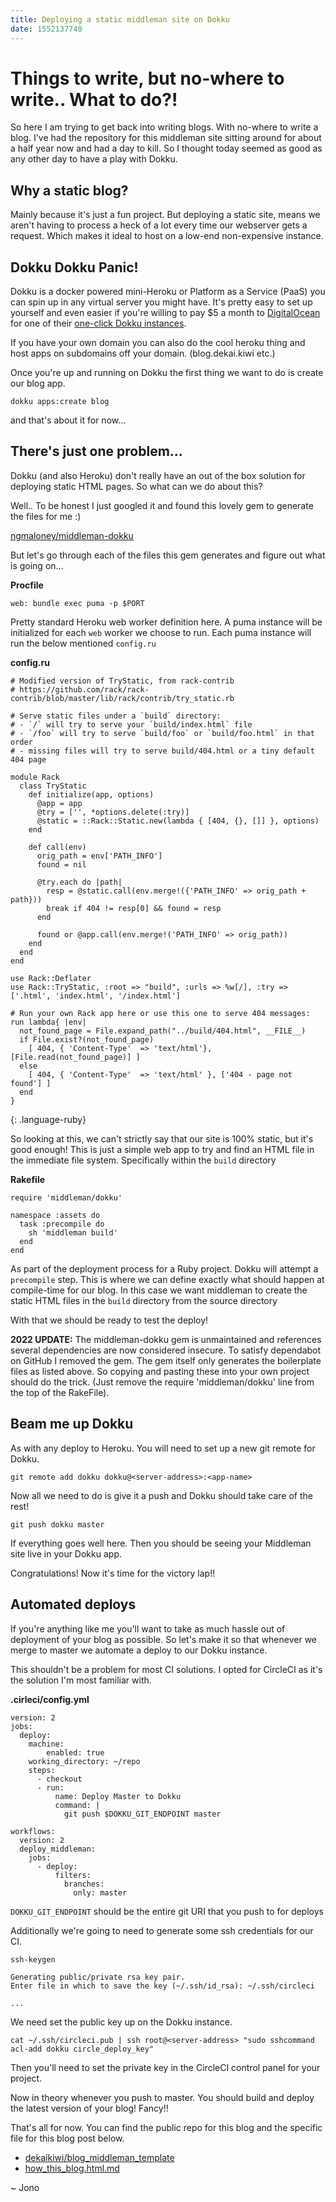 ```yaml
---
title: Deploying a static middleman site on Dokku
date: 1552137740
---
```


# Things to write, but no-where to write.. What to do?!

So here I am trying to get back into writing blogs. With no-where to write a blog. I've had the repository for this middleman site sitting around for about a half year now and had a day to kill. So I thought today seemed as good as any other day to have a play with Dokku.

## Why a static blog?

Mainly because it's just a fun project. But deploying a static site, means we aren't having to process a heck of a lot every time our webserver gets a request. Which makes it ideal to host on a low-end non-expensive instance.

## Dokku Dokku Panic!

Dokku is a docker powered mini-Heroku or Platform as a Service (PaaS) you can spin up in any virtual server you might have. It's pretty easy to set up yourself and even easier if you're willing to pay $5 a month to [DigitalOcean](https://www.digitalocean.com/) for one of their [one-click Dokku instances](https://www.digitalocean.com/docs/marketplace/dokku/).

If you have your own domain you can also do the cool heroku thing and host apps on subdomains off your domain. (blog.dekai.kiwi etc.)

Once you're up and running on Dokku the first thing we want to do is create our blog app.

```
dokku apps:create blog
```

and that's about it for now...

## There's just one problem...

Dokku (and also Heroku) don't really have an out of the box solution for deploying static HTML pages. So what can we do about this?

Well.. To be honest I just googled it and found this lovely gem to generate the files for me :)

[ngmaloney/middleman-dokku](https://github.com/ngmaloney/middleman-dokku)

But let's go through each of the files this gem generates and figure out what is going on...

**Procfile**

~~~~~~~~
web: bundle exec puma -p $PORT
~~~~~~~~

Pretty standard Heroku web worker definition here. A puma instance will be initialized for each `web` worker we choose to run. Each puma instance will run the below mentioned `config.ru`

**config.ru**

~~~~~~~~
# Modified version of TryStatic, from rack-contrib
# https://github.com/rack/rack-contrib/blob/master/lib/rack/contrib/try_static.rb

# Serve static files under a `build` directory:
# - `/` will try to serve your `build/index.html` file
# - `/foo` will try to serve `build/foo` or `build/foo.html` in that order
# - missing files will try to serve build/404.html or a tiny default 404 page

module Rack
  class TryStatic
    def initialize(app, options)
      @app = app
      @try = ['', *options.delete(:try)]
      @static = ::Rack::Static.new(lambda { [404, {}, []] }, options)
    end

    def call(env)
      orig_path = env['PATH_INFO']
      found = nil

      @try.each do |path|
        resp = @static.call(env.merge!({'PATH_INFO' => orig_path + path}))
        break if 404 != resp[0] && found = resp
      end

      found or @app.call(env.merge!('PATH_INFO' => orig_path))
    end
  end
end

use Rack::Deflater
use Rack::TryStatic, :root => "build", :urls => %w[/], :try => ['.html', 'index.html', '/index.html']

# Run your own Rack app here or use this one to serve 404 messages:
run lambda{ |env|
  not_found_page = File.expand_path("../build/404.html", __FILE__)
  if File.exist?(not_found_page)
    [ 404, { 'Content-Type'  => 'text/html'}, [File.read(not_found_page)] ]
  else
    [ 404, { 'Content-Type'  => 'text/html' }, ['404 - page not found'] ]
  end
}
~~~~~~~~
{: .language-ruby}

So looking at this, we can't strictly say that our site is 100% static, but it's good enough! This is just a simple web app to try and find an HTML file in the immediate file system. Specifically within the `build` directory

**Rakefile**

~~~~~
require 'middleman/dokku'

namespace :assets do
  task :precompile do
    sh 'middleman build'
  end
end

~~~~~

As part of the deployment process for a Ruby project. Dokku will attempt a `precompile` step. This is where we can define exactly what should happen at compile-time for our blog. In this case we want middleman to create the static HTML files in the `build` directory from the source directory

With that we should be ready to test the deploy!

**2022 UPDATE:** The middleman-dokku gem is unmaintained and references several dependencies are now considered insecure. To satisfy dependabot on GitHub I removed the gem. The gem itself only generates the boilerplate files as listed above. So copying and pasting these into your own project should do the trick. (Just remove the require 'middleman/dokku' line from the top of the RakeFile).

## Beam me up Dokku

As with any deploy to Heroku. You will need to set up a new git remote for Dokku.

```
git remote add dokku dokku@<server-address>:<app-name>
```

Now all we need to do is give it a push and Dokku should take care of the rest!

```
git push dokku master
```

If everything goes well here. Then you should be seeing your Middleman site live in your Dokku app.

Congratulations! Now it's time for the victory lap!!

## Automated deploys

If you're anything like me you'll want to take as much hassle out of deployment of your blog as possible. So let's make it so that whenever we merge to master we automate a deploy to our Dokku instance.

This shouldn't be a problem for most CI solutions. I opted for CircleCI as it's the solution I'm most familiar with.

**.cirleci/config.yml**

~~~
version: 2
jobs:
  deploy:
    machine:
        enabled: true
    working_directory: ~/repo
    steps:
      - checkout
      - run:
          name: Deploy Master to Dokku
          command: |
            git push $DOKKU_GIT_ENDPOINT master

workflows:
  version: 2
  deploy_middleman:
    jobs:
      - deploy:
          filters:
            branches:
              only: master

~~~

`DOKKU_GIT_ENDPOINT` should be the entire git URI that you push to for deploys

Additionally we're going to need to generate some ssh credentials for our CI.

~~~
ssh-keygen

Generating public/private rsa key pair.
Enter file in which to save the key (~/.ssh/id_rsa): ~/.ssh/circleci

...
~~~

We need set the public key up on the Dokku instance.

```
cat ~/.ssh/circleci.pub | ssh root@<server-address> "sudo sshcommand acl-add dokku circle_deploy_key"
```

Then you'll need to set the private key in the CircleCI control panel for your project.

Now in theory whenever you push to master. You should build and deploy the latest version of your blog! Fancy!!

That's all for now. You can find the public repo for this blog and the specific file for this blog post below.

- [dekaikiwi/blog_middleman_template](https://github.com/dekaikiwi/blog_middleman_template)
- [how_this_blog.html.md](https://github.com/dekaikiwi/blog_middleman_template/blob/master/source/blog/how_this_blog.html.md)

~ Jono
